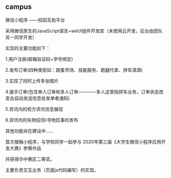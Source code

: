 ## campus
微信小程序 ——校园互助平台

采用微信原生的JavaScript语言+weUI组件开发库（未使用云开发，后台由团队另一同学开发）

实现的主要功能如下：

1.用户注册(邮箱验证码+学号绑定)

2.发布订单(四种类型如：跳蚤市场、技能服务、跑腿代拿、拼车滴滴)

3.实现了同时上传多张图片

4.接手订单(包含单人订单和多人订单————多人这里指拼车业务，订单状态改变会自动发送信息给发单者通知)

5.资讯内的校方资讯信息展现

6.资讯内的失物招领/寻物启事的发布

其他功能尚在建设中......

首次接触小程序，与学校同学一起参与
2020年第三届《大学生微信小程序应用开发大赛》参赛作品

并获得华中赛区二等奖。

主要负责交互业务（页面js代码编写）的实现。


